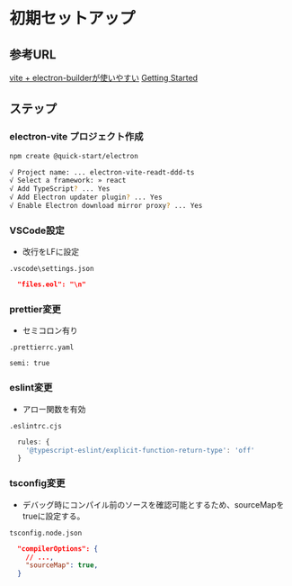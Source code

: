 # 初期セットアップ

## 参考URL

[vite + electron-builderが使いやすい](https://zenn.dev/hikaelis/articles/b0e68ec5f7a30e)
[Getting Started](https://evite.netlify.app/guide/)

## ステップ

### electron-vite プロジェクト作成

```sh
npm create @quick-start/electron
```

```sh
√ Project name: ... electron-vite-readt-ddd-ts
√ Select a framework: » react
√ Add TypeScript? ... Yes
√ Add Electron updater plugin? ... Yes
√ Enable Electron download mirror proxy? ... Yes
```

### VSCode設定

- 改行をLFに設定

`.vscode\settings.json`

```json
  "files.eol": "\n"
```

### prettier変更

- セミコロン有り

`.prettierrc.yaml`

```prettier
semi: true
```

### eslint変更

- アロー関数を有効

`.eslintrc.cjs`

```cjs
  rules: {
    '@typescript-eslint/explicit-function-return-type': 'off'
  }
```

### tsconfig変更

- デバッグ時にコンパイル前のソースを確認可能とするため、sourceMapをtrueに設定する。

`tsconfig.node.json`

```json
  "compilerOptions": {
    // ...,
    "sourceMap": true,
  }
```
